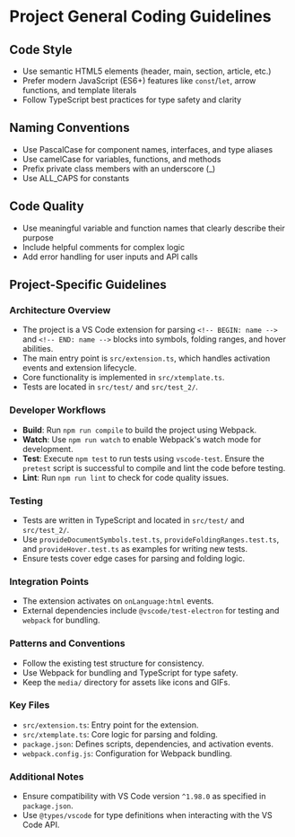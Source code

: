 # Project General Coding Guidelines

## Code Style
- Use semantic HTML5 elements (header, main, section, article, etc.)
- Prefer modern JavaScript (ES6+) features like `const`/`let`, arrow functions, and template literals
- Follow TypeScript best practices for type safety and clarity

## Naming Conventions
- Use PascalCase for component names, interfaces, and type aliases
- Use camelCase for variables, functions, and methods
- Prefix private class members with an underscore (_)
- Use ALL_CAPS for constants

## Code Quality
- Use meaningful variable and function names that clearly describe their purpose
- Include helpful comments for complex logic
- Add error handling for user inputs and API calls

## Project-Specific Guidelines

### Architecture Overview
- The project is a VS Code extension for parsing `<!-- BEGIN: name -->` and `<!-- END: name -->` blocks into symbols, folding ranges, and hover abilities.
- The main entry point is `src/extension.ts`, which handles activation events and extension lifecycle.
- Core functionality is implemented in `src/xtemplate.ts`.
- Tests are located in `src/test/` and `src/test_2/`.

### Developer Workflows
- **Build**: Run `npm run compile` to build the project using Webpack.
- **Watch**: Use `npm run watch` to enable Webpack's watch mode for development.
- **Test**: Execute `npm test` to run tests using `vscode-test`. Ensure the `pretest` script is successful to compile and lint the code before testing.
- **Lint**: Run `npm run lint` to check for code quality issues.

### Testing
- Tests are written in TypeScript and located in `src/test/` and `src/test_2/`.
- Use `provideDocumentSymbols.test.ts`, `provideFoldingRanges.test.ts`, and `provideHover.test.ts` as examples for writing new tests.
- Ensure tests cover edge cases for parsing and folding logic.

### Integration Points
- The extension activates on `onLanguage:html` events.
- External dependencies include `@vscode/test-electron` for testing and `webpack` for bundling.

### Patterns and Conventions
- Follow the existing test structure for consistency.
- Use Webpack for bundling and TypeScript for type safety.
- Keep the `media/` directory for assets like icons and GIFs.

### Key Files
- `src/extension.ts`: Entry point for the extension.
- `src/xtemplate.ts`: Core logic for parsing and folding.
- `package.json`: Defines scripts, dependencies, and activation events.
- `webpack.config.js`: Configuration for Webpack bundling.

### Additional Notes
- Ensure compatibility with VS Code version `^1.98.0` as specified in `package.json`.
- Use `@types/vscode` for type definitions when interacting with the VS Code API.
